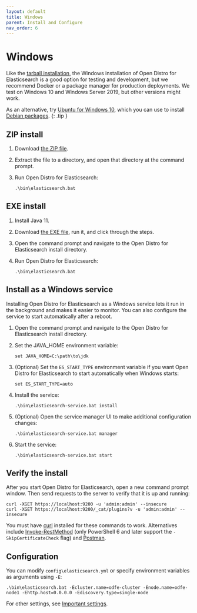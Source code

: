 ```yaml
---
layout: default
title: Windows
parent: Install and Configure
nav_order: 6
---
```


# Windows

Like the [tarball installation](../tar/), the Windows installation of Open Distro for Elasticsearch is a good option for testing and development, but we recommend Docker or a package manager for production deployments. We test on Windows 10 and Windows Server 2019, but other versions might work.

As an alternative, try [Ubuntu for Windows 10](https://www.microsoft.com/en-us/p/ubuntu/9nblggh4msv6), which you can use to install [Debian packages](../deb/).
{: .tip }


## ZIP install

1. Download [the ZIP file](https://d3g5vo6xdbdb9a.cloudfront.net/downloads/odfe-windows/ode-windows-zip/opendistroforelasticsearch-{{site.odfe_version}}-windows-x64.zip).

1. Extract the file to a directory, and open that directory at the command prompt.

1. Run Open Distro for Elasticsearch:

   ```
   .\bin\elasticsearch.bat
   ```


## EXE install

1. Install Java 11.

1. Download [the EXE file](https://d3g5vo6xdbdb9a.cloudfront.net/downloads/odfe-windows/odfe-executables/opendistroforelasticsearch-{{site.odfe_version}}-windows-x64.exe), run it, and click through the steps.

1. Open the command prompt and navigate to the Open Distro for Elasticsearch install directory.

1. Run Open Distro for Elasticsearch:

   ```
   .\bin\elasticsearch.bat
   ```


## Install as a Windows service

Installing Open Distro for Elasticsearch as a Windows service lets it run in the background and makes it easier to monitor. You can also configure the service to start automatically after a reboot.

1. Open the command prompt and navigate to the Open Distro for Elasticsearch install directory.

1. Set the JAVA_HOME environment variable:

   ```
   set JAVA_HOME=C:\path\to\jdk
   ```

1. (Optional) Set the `ES_START_TYPE` environment variable if you want Open Distro for Elasticsearch to start automatically when Windows starts:

   ```
   set ES_START_TYPE=auto
   ```

1. Install the service:

   ```
   .\bin\elasticsearch-service.bat install
   ```

1. (Optional) Open the service manager UI to make additional configuration changes:

   ```
   .\bin\elasticsearch-service.bat manager
   ```

1. Start the service:

   ```
   .\bin\elasticsearch-service.bat start
   ```


## Verify the install

After you start Open Distro for Elasticsearch, open a new command prompt window. Then send requests to the server to verify that it is up and running:

```
curl -XGET https://localhost:9200 -u 'admin:admin' --insecure
curl -XGET https://localhost:9200/_cat/plugins?v -u 'admin:admin' --insecure
```

You must have [curl](https://curl.haxx.se/windows/) installed for these commands to work. Alternatives include [Invoke-RestMethod](https://docs.microsoft.com/en-us/powershell/module/microsoft.powershell.utility/invoke-restmethod?view=powershell-6) (only PowerShell 6 and later support the `-SkipCertificateCheck` flag) and [Postman](https://www.getpostman.com/downloads/).


## Configuration

You can modify `config\elasticsearch.yml` or specify environment variables as arguments using `-E`:

```
.\bin\elasticsearch.bat -Ecluster.name=odfe-cluster -Enode.name=odfe-node1 -Ehttp.host=0.0.0.0 -Ediscovery.type=single-node
```

For other settings, see [Important settings](../docker/#important-settings).
